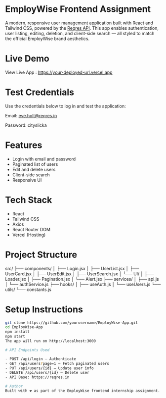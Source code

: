 # EmployWise Frontend Assignment

A modern, responsive user management application built with React and Tailwind CSS, powered by the [Reqres API](https://reqres.in). This app enables authentication, user listing, editing, deletion, and client-side search — all styled to match the official EmployWise brand aesthetics.

# Live Demo

View Live App : https://your-deployed-url.vercel.app

# Test Credentials

Use the credentials below to log in and test the application:

Email: eve.holt@reqres.in 

Password: cityslicka

# Features
- Login with email and password
- Paginated list of users
- Edit and delete users
- Client-side search
- Responsive UI

# Tech Stack

- React
- Tailwind CSS
- Axios
- React Router DOM
- Vercel (Hosting)

# Project Structure

src/
├── components/
│   ├── Login.jsx
│   ├── UserList.jsx
│   ├── UserCard.jsx
│   ├── UserEdit.jsx
│   ├── UserSearch.jsx
│   └── UI/
│       ├── Loader.jsx
│       ├── Pagination.jsx
│       └── Alert.jsx
├── services/
│   ├── api.js
│   └── authService.js
├── hooks/
│   ├── useAuth.js
│   └── useUsers.js
└── utils/
    └── constants.js

# Setup Instructions

```bash
git clone https://github.com/yourusername/EmployWise-App.git
cd EmployWise-App
npm install
npm start
The app will run on http://localhost:3000

# API Endpoints Used

- POST /api/login – Authenticate
- GET /api/users?page=1 – Fetch paginated users
- PUT /api/users/{id} – Update user info
- DELETE /api/users/{id} – Delete user
- API Base: https://reqres.in

# Author
Built with ❤️ as part of the EmployWise frontend internship assignment.




